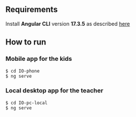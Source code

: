 ## Requirements
Install **Angular CLI** version **17.3.5** as described [here](https://angular.io/cli)

## How to run

### Mobile app for the kids
```
$ cd IO-phone
$ ng serve
```

### Local desktop app for the teacher
```
$ cd IO-pc-local
$ ng serve
```
